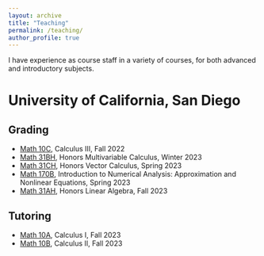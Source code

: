 ```yaml
---
layout: archive
title: "Teaching"
permalink: /teaching/
author_profile: true
---
```


I have experience as course staff in a variety of courses, for both advanced and introductory subjects.

# University of California, San Diego
## Grading
* <a href="https://catalog.ucsd.edu/courses/MATH.html#math10c" target="_blank">Math 10C</a>, Calculus III, Fall 2022
* [Math 31BH](https://catalog.ucsd.edu/courses/MATH.html#math31bh), Honors Multivariable Calculus, Winter 2023
* [Math 31CH](https://catalog.ucsd.edu/courses/MATH.html#math31ch), Honors Vector Calculus, Spring 2023
* [Math 170B](https://catalog.ucsd.edu/courses/MATH.html#math170b), Introduction to Numerical Analysis: Approximation and Nonlinear Equations, Spring 2023
* [Math 31AH](https://catalog.ucsd.edu/courses/MATH.html#math31ah), Honors Linear Algebra, Fall 2023

## Tutoring
* [Math 10A](https://catalog.ucsd.edu/courses/MATH.html#math10a), Calculus I, Fall 2023
* [Math 10B](https://catalog.ucsd.edu/courses/MATH.html#math10b), Calculus II, Fall 2023